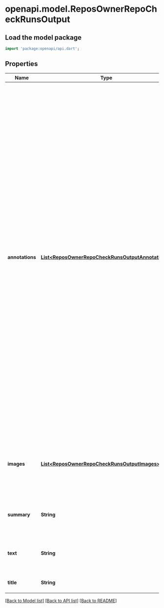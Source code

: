 # openapi.model.ReposOwnerRepoCheckRunsOutput

## Load the model package
```dart
import 'package:openapi/api.dart';
```

## Properties
Name | Type | Description | Notes
------------ | ------------- | ------------- | -------------
**annotations** | [**List&lt;ReposOwnerRepoCheckRunsOutputAnnotations&gt;**](ReposOwnerRepoCheckRunsOutputAnnotations.md) | Adds information from your analysis to specific lines of code. Annotations are visible on GitHub in the **Checks** and **Files changed** tab of the pull request. The Checks API limits the number of annotations to a maximum of 50 per API request. To create more than 50 annotations, you have to make multiple requests to the [Update a check run](https://developer.github.com/v3/checks/runs/#update-a-check-run) endpoint. Each time you update the check run, annotations are appended to the list of annotations that already exist for the check run. For details about how you can view annotations on GitHub, see \&quot;[About status checks](https://help.github.com/articles/about-status-checks#checks)\&quot;. See the [&#x60;annotations&#x60; object](https://developer.github.com/v3/checks/runs/#annotations-object) description for details about how to use this parameter. | [optional] [default to []]
**images** | [**List&lt;ReposOwnerRepoCheckRunsOutputImages&gt;**](ReposOwnerRepoCheckRunsOutputImages.md) | Adds images to the output displayed in the GitHub pull request UI. See the [&#x60;images&#x60; object](https://developer.github.com/v3/checks/runs/#images-object) description for details. | [optional] [default to []]
**summary** | **String** | The summary of the check run. This parameter supports Markdown. | [default to null]
**text** | **String** | The details of the check run. This parameter supports Markdown. | [optional] [default to null]
**title** | **String** | The title of the check run. | [default to null]

[[Back to Model list]](../README.md#documentation-for-models) [[Back to API list]](../README.md#documentation-for-api-endpoints) [[Back to README]](../README.md)


